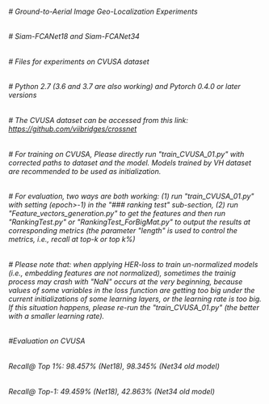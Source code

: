 ###### # Ground-to-Aerial Image Geo-Localization Experiments
###### # Siam-FCANet18 and Siam-FCANet34
###### # Files for experiments on CVUSA dataset
###### # Python 2.7 (3.6 and 3.7 are also working) and Pytorch 0.4.0 or later versions
###### # The CVUSA dataset can be accessed from this link: https://github.com/viibridges/crossnet

###### # For training on CVUSA, Please directly run "train_CVUSA_01.py" with corrected paths to dataset and the model. Models trained by VH dataset are recommended to be used as initialization. 
###### # For evaluation, two ways are both working: (1) run "train_CVUSA_01.py" with setting (epoch>-1) in the "### ranking test" sub-section, (2) run "Feature_vectors_generation.py" to get the features and then run "RankingTest.py" or "RankingTest_ForBigMat.py" to output the results at corresponding metrics (the parameter "length" is used to control the metrics, i.e., recall at top-k or top k%)
###### # Please note that: when applying HER-loss to train un-normalized models (i.e., embedding features are not normalized), sometimes the trainig process may crash with "NaN" occurs at the very beginning, because values of some variables in the loss function are getting too big under the current initializations of some learning layers, or the learning rate is too big. If this situation happens, please re-run the "train_CVUSA_01.py" (the better with a smaller learning rate).

###### #Evaluation on CVUSA 
###### Recall@ Top 1%: 98.457% (Net18), 98.345% (Net34 old model)
###### Recall@ Top-1:  49.459% (Net18), 42.863% (Net34 old model)
